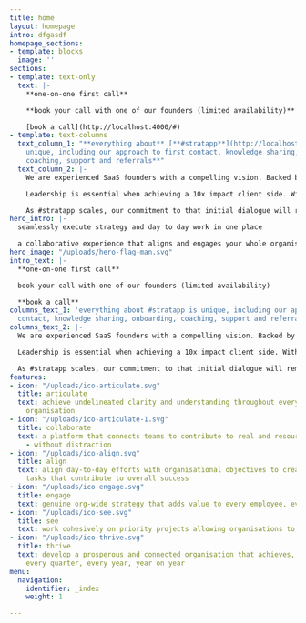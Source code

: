 ```yaml
---
title: home
layout: homepage
intro: dfgasdf
homepage_sections:
- template: blocks
  image: ''
sections:
- template: text-only
  text: |-
    **one-on-one first call**

    **book your call with one of our founders (limited availability)**

    [book a call](http://localhost:4000/#)
- template: text-columns
  text_column_1: "**everything about** [**#stratapp**](http://localhost:4000/#) **is
    unique, including our approach to first contact, knowledge sharing, onboarding,
    coaching, support and referrals**"
  text_column_2: |-
    We are experienced SaaS founders with a compelling vision. Backed by industry leaders who are serious about achieving and utilising the full potential of their current and future workforce.

    Leadership is essential when achieving a 10x impact client side. With that in mind, we’d like to personally invite you to a first call with one of our founders.

    As #stratapp scales, our commitment to that initial dialogue will remain at our core - We will continue to make direct CEO/CXO to founder communication a priority by joining the back end of first calls and follow up sessions for leadership teams.
hero_intro: |-
  seamlessly execute strategy and day to day work in one place

  a collaborative experience that aligns and engages your whole organisation
hero_image: "/uploads/hero-flag-man.svg"
intro_text: |-
  **one-on-one first call**

  book your call with one of our founders (limited availability)

  **book a call**
columns_text_1: 'everything about #stratapp is unique, including our approach to first
  contact, knowledge sharing, onboarding, coaching, support and referrals'
columns_text_2: |-
  We are experienced SaaS founders with a compelling vision. Backed by industry leaders who are serious about achieving and utilising the full potential of their current and future workforce.

  Leadership is essential when achieving a 10x impact client side. With that in mind, we’d like to personally invite you to a first call with one of our founders.

  As #stratapp scales, our commitment to that initial dialogue will remain at our core - We will continue to make direct CEO/CXO to founder communication a priority by joining the back end of first calls and follow up sessions for leadership teams.
features:
- icon: "/uploads/ico-articulate.svg"
  title: articulate
  text: achieve undelineated clarity and understanding throughout every tier of your
    organisation
- icon: "/uploads/ico-articulate-1.svg"
  title: collaborate
  text: a platform that connects teams to contribute to real and resource worthy outcomes
    - without distraction
- icon: "/uploads/ico-align.svg"
  title: align
  text: align day-to-day efforts with organisational objectives to creating meaningful
    tasks that contribute to overall success
- icon: "/uploads/ico-engage.svg"
  title: engage
  text: genuine org-wide strategy that adds value to every employee, every day
- icon: "/uploads/ico-see.svg"
  title: see
  text: work cohesively on priority projects allowing organisations to move forward
- icon: "/uploads/ico-thrive.svg"
  title: thrive
  text: develop a prosperous and connected organisation that achieves, every day,
    every quarter, every year, year on year
menu:
  navigation:
    identifier: _index
    weight: 1

---
```


